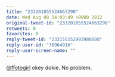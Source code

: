 ```yaml
---
title: "233201855524663298"
date: Wed Aug 08 14:03:49 +0000 2012
original-tweet-id: "233201855524663298"
retweets: 0
favorites: 0
reply-tweet-id: "233155152993988608"
reply-user-id: "76964916"
reply-user-screen-name: ""
---
```

<a href="https://twitter.com/ffotogirl">@ffotogirl</a> okey dokie. No problem.

